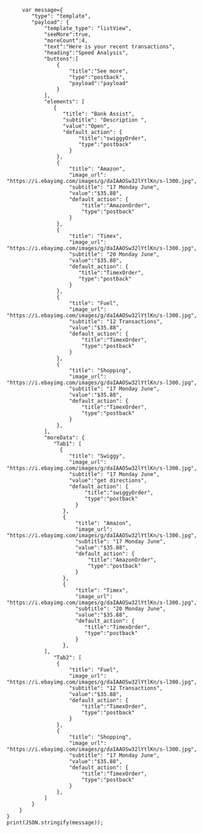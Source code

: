     	 var message={
			"type": "template",
			"payload": {
			    "template_type": "listView",
			    "seeMore":true,
			    "moreCount":4,
			    "text":"Here is your recent transactions",
			    "heading":"Speed Analysis",
			    "buttons":[
			        {
			            "title":"See more",
			            "type":"postback",
			            "payload":"payload"
			        }
			    ],
			    "elements": [
			       {
			          "title": "Bank Assist",
			          "subtitle": "Description ",
			          "value":"Open",
			          "default_action": {
						   "title":"swiggyOrder",
						   "type":"postback"
			            }
			        },
			        {
			            "title": "Amazon",
			            "image_url": "https://i.ebayimg.com/images/g/daIAAOSw32lYtlKn/s-l300.jpg",
			            "subtitle": "17 Monday June",
			            "value":"$35.88",
			            "default_action": {
							"title":"AmazonOrder",
							"type":"postback"
			            }
			        },
			        {
			            "title": "Timex",
			            "image_url": "https://i.ebayimg.com/images/g/daIAAOSw32lYtlKn/s-l300.jpg",
			            "subtitle": "20 Monday June",
			            "value":"$35.88",
			            "default_action": {
						   "title":"TimexOrder",
						   "type":"postback"
			            }
			        },
			        {
			            "title": "Fuel",
			            "image_url": "https://i.ebayimg.com/images/g/daIAAOSw32lYtlKn/s-l300.jpg",
			            "subtitle": "12 Transactions",
			            "value":"$35.88",
			            "default_action": {
							"title":"TimexOrder",
							"type":"postback"
			            }
			        },
			        {
			            "title": "Shopping",
			            "image_url": "https://i.ebayimg.com/images/g/daIAAOSw32lYtlKn/s-l300.jpg",
			            "subtitle": "17 Monday June",
			            "value":"$35.88",
			            "default_action": {
							"title":"TimexOrder",
							"type":"postback"
			            }
			        },
			    ],
			    "moreData": {
			       "Tab1": [
					 {
						"title": "Swiggy",
						"image_url": "https://i.ebayimg.com/images/g/daIAAOSw32lYtlKn/s-l300.jpg",
						"subtitle": "17 Monday June",
						"value":"get directions",
						"default_action": {
							 "title":"swiggyOrder",
							 "type":"postback"
						  }
					  },
					  {
						  "title": "Amazon",
						  "image_url": "https://i.ebayimg.com/images/g/daIAAOSw32lYtlKn/s-l300.jpg",
						  "subtitle": "17 Monday June",
						  "value":"$35.88",
						  "default_action": {
							  "title":"AmazonOrder",
							  "type":"postback"
						  }
					  },
					  {
						  "title": "Timex",
						  "image_url": "https://i.ebayimg.com/images/g/daIAAOSw32lYtlKn/s-l300.jpg",
						  "subtitle": "20 Monday June",
						  "value":"$35.88",
						  "default_action": {
							 "title":"TimexOrder",
							 "type":"postback"
						  }
					  },
			    ],
			       "Tab2": [
					{
			            "title": "Fuel",
			            "image_url": "https://i.ebayimg.com/images/g/daIAAOSw32lYtlKn/s-l300.jpg",
			            "subtitle": "12 Transactions",
			            "value":"$35.88",
			            "default_action": {
							"title":"TimexOrder",
							"type":"postback"
			            }
			        },
			        {
			            "title": "Shopping",
			            "image_url": "https://i.ebayimg.com/images/g/daIAAOSw32lYtlKn/s-l300.jpg",
			            "subtitle": "17 Monday June",
			            "value":"$35.88",
			            "default_action": {
							"title":"TimexOrder",
							"type":"postback"
			            }
			        },
			    ]
			}
		}
	}
	print(JSON.stringify(message));